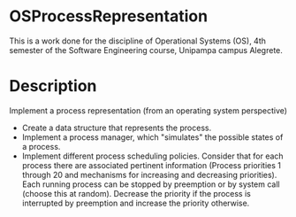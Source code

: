 # OSProcessRepresentation

This is a work done for the discipline of Operational Systems (OS), 4th semester of the Software Engineering course, Unipampa campus Alegrete.

# Description

Implement a process representation (from an operating system perspective)

- Create a data structure that represents the process.
- Implement a process manager, which "simulates" the possible states of a process.
- Implement different process scheduling policies. Consider that for each process there are associated pertinent information (Process priorities 1 through 20 and mechanisms for increasing and decreasing priorities).
Each running process can be stopped by preemption or by system call (choose this at random). Decrease the priority if the process is interrupted by preemption and increase the priority otherwise. 
